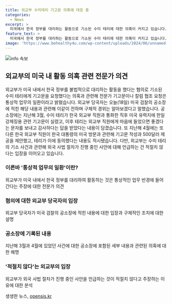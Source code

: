 ```yaml
---
title: 외교부 수미테리 기고문 의혹에 대응 중
categories:
  - News
excerpt: >
  미국에서 한국 정부를 대리하는 활동으로 기소된 수미 테리에 대한 의혹이 커지고 있습니다. 외교부는 이를 통상적인 업무라고 주장했지만, 공소장에는 한국 외교부 직원과의 통화 후 기고문 작성 및 금품 제공 등을 포함한 구체적 내용이 담겨있습니다. 이에 외교부는 외국 사법 절차가 진행 중인 사안에 언급하지 말라는 입장을 강조하고 있습니다. 이러한 사안이 계속 발전됨에 따라 더 많은 관심과 주목이 필요한 상황입니다.
feature_text: >
  미국에서 한국 정부를 대리하는 활동으로 기소된 수미 테리에 대한 의혹이 커지고 있습니다. 외교부는 이를 통상적인 업무라고 주장했지만, 공소장에는 한국 외교부 직원과의 통화 후 기고문 작성 및 금품 제공 등을 포함한 구체적 내용이 담겨있습니다. 이에 외교부는 외국 사법 절차가 진행 중인 사안에 언급하지 말라는 입장을 강조하고 있습니다. 이러한 사안이 계속 발전됨에 따라 더 많은 관심과 주목이 필요한 상황입니다.
image: 'https://www.behealthy4u.com/wp-content/uploads/2024/06/unnamed-file.png'
---
```


<p><img src="https://www.behealthy4u.com/wp-content/uploads/2024/06/unnamed-file.png" alt="info 속보" /></p>

<h2 data-ke-size="size26">외교부의 미국 내 활동 의혹 관련 전문가 의견</h2>

<p data-ke-size="size16">외교부가 미국 내에서 한국 정부를 불법적으로 대리하는 활동을 했다는 혐의로 기소된 수미 테리에게 기고문을 요청했다는 의혹과 관련해 전문가 기고문이나 칼럼 협조 요청은 통상적 업무의 일환이라고 밝혔습니다. 외교부 당국자는 오늘(18일) 미국 검찰의 공소장에 적힌 해당 내용과 관련해 이같이 전하며 구체적 경위는 알아보겠다고 말했습니다. 공소장에는 지난해 3월, 수미 테리가 한국 외교부 직원과 통화한 직후 미국 유력지에 한일 강제징용 관련 기고문이 실렸고, 이후 테리는 외교부 직원에게 마음에 들었으면 좋겠다는 문자를 보내고 감사하다는 답을 받았다는 내용이 담겼습니다. 또 지난해 4월에는 또 다른 한국 외교부 직원이 한국 대통령의 미국 방문과 관련해 기고문 작성과 500달러 제공을 제안했고, 테리가 이에 동의했다는 내용도 적시됐습니다. 다만, 외교부는 수미 테리의 기소 사건과 관련해 외국 사법 절차가 진행 중인 사안에 대해 언급하는 건 적절치 않다는 입장을 이어오고 있습니다.</p>

<h3><b>이른바 '통상적 업무의 일환'이란?</b></h3>

<p data-ke-size="size16">외교부가 미국 내에서 한국 정부를 대리하여 활동하는 것은 통상적인 업무 반경에 들어간다는 주장에 대한 전문가 의견</p>

<h3><b>혐의에 대한 외교부 당국자의 입장</b></h3>

<p data-ke-size="size16">외교부 당국자가 미국 검찰의 공소장에 적힌 내용에 대한 입장과 구체적인 조치에 대한 설명</p>

<h3><b>공소장에 기록된 내용</b></h3>

<p data-ke-size="size16">지난해 3월과 4월에 있었던 사건에 대한 공소장에 포함된 세부 내용과 관련된 의혹에 대한 해명</p>

<h3><b>'적절치 않다'는 외교부의 입장</b></h3>

<p data-ke-size="size16">외교부가 외국 사법 절차가 진행 중인 사안을 언급하는 것이 적절치 않다고 주장하는 이유에 대한 분석</p>
생생한 뉴스, <a href="https://opensis.kr" rel="dofollow">opensis.kr</a>


